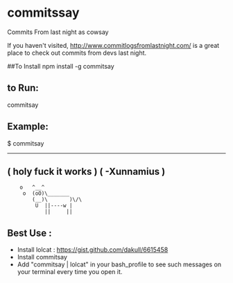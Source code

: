 # commitssay
Commits From last night as cowsay

If you haven't visited, http://www.commitlogsfromlastnight.com/ is a great place to check out commits from devs last night.

##To Install 
npm install -g commitsay

## to Run: 
commitsay

## Example: 
$ commitsay
 ________________________
(  holy fuck it works    )
(            -Xunnamius  )
 ------------------------
        o   ^__^
         o  (oO)\_______
            (__)\       )\/\
             U  ||----w |
                ||     ||


## Best Use : 
- Install lolcat : https://gist.github.com/dakull/6615458 
- Install commitsay
- Add "commitsay | lolcat" in your bash_profile to see such messages on your terminal every time you open it. 

